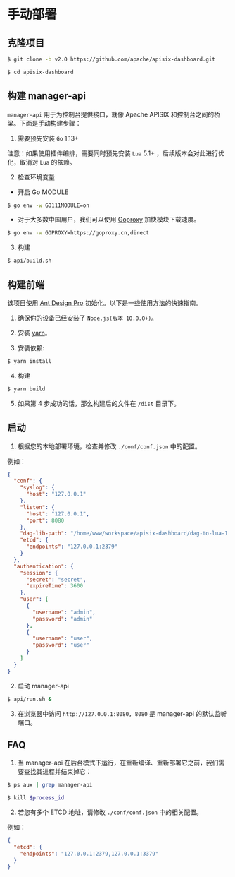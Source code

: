 <!--
#
# Licensed to the Apache Software Foundation (ASF) under one or more
# contributor license agreements.  See the NOTICE file distributed with
# this work for additional information regarding copyright ownership.
# The ASF licenses this file to You under the Apache License, Version 2.0
# (the "License"); you may not use this file except in compliance with
# the License.  You may obtain a copy of the License at
#
#     http://www.apache.org/licenses/LICENSE-2.0
#
# Unless required by applicable law or agreed to in writing, software
# distributed under the License is distributed on an "AS IS" BASIS,
# WITHOUT WARRANTIES OR CONDITIONS OF ANY KIND, either express or implied.
# See the License for the specific language governing permissions and
# limitations under the License.
#
-->

# 手动部署

## 克隆项目

```sh
$ git clone -b v2.0 https://github.com/apache/apisix-dashboard.git

$ cd apisix-dashboard
```

## 构建 manager-api

`manager-api` 用于为控制台提供接口，就像 Apache APISIX 和控制台之间的桥梁。下面是手动构建步骤：

1. 需要预先安装 `Go` 1.13+

注意：如果使用插件编排，需要同时预先安装 `Lua` 5.1+ ，后续版本会对此进行优化，取消对 `Lua` 的依赖。

2. 检查环境变量

- 开启 Go MODULE

```sh
$ go env -w GO111MODULE=on
```

- 对于大多数中国用户，我们可以使用 [Goproxy](https://goproxy.cn/) 加快模块下载速度。

```sh
$ go env -w GOPROXY=https://goproxy.cn,direct
```

3. 构建

```sh
$ api/build.sh
```

## 构建前端

该项目使用 [Ant Design Pro](https://pro.ant.design) 初始化。以下是一些使用方法的快速指南。

1. 确保你的设备已经安装了 `Node.js(版本 10.0.0+)`。

2. 安装 [yarn](https://yarnpkg.com/)。

3. 安装依赖:

```sh
$ yarn install
```

4. 构建

```sh
$ yarn build
```

5. 如果第 4 步成功的话，那么构建后的文件在 `/dist` 目录下。

## 启动

1. 根据您的本地部署环境，检查并修改 `./conf/conf.json` 中的配置。

例如：

```json
{
  "conf": {
    "syslog": {
      "host": "127.0.0.1"
    },
    "listen": {
      "host": "127.0.0.1",
      "port": 8080
    },
    "dag-lib-path": "/home/www/workspace/apisix-dashboard/dag-to-lua-1.1/",
    "etcd": {
      "endpoints": "127.0.0.1:2379"
    }
  },
  "authentication": {
    "session": {
      "secret": "secret",
      "expireTime": 3600
    },
    "user": [
      {
        "username": "admin",
        "password": "admin"
      },
      {
        "username": "user",
        "password": "user"
      }
    ]
  }
}
```

2. 启动 manager-api

```sh
$ api/run.sh &
```

3. 在浏览器中访问 `http://127.0.0.1:8080`，`8080` 是 manager-api 的默认监听端口。

## FAQ

1. 当 manager-api 在后台模式下运行，在重新编译、重新部署它之前，我们需要查找其进程并结束掉它：

```sh
$ ps aux | grep manager-api

$ kill $process_id
```

2. 若您有多个 ETCD 地址，请修改 `./conf/conf.json` 中的相关配置。

例如：

```json
{
  "etcd": {
    "endpoints": "127.0.0.1:2379,127.0.0.1:3379"
  }
}
```

